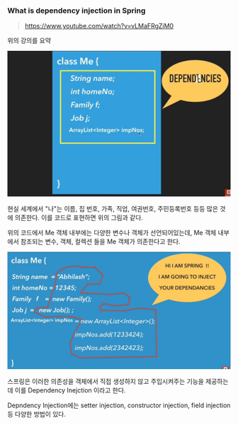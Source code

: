 ### What is dependency injection in Spring

> https://www.youtube.com/watch?v=vLMaFRgZjM0

위의 강의를 요약

![dependencies1](./pic/02/dp1.jpg)<br>

현실 세계에서 "나"는 이름, 집 번호, 가족, 직업, 여권번호, 주민등록번호 등등 많은 것에 의존한다. 이를 코드로 표현하면 위의 그림과 같다.

위의 코드에서 Me 객체 내부에는 다양한 변수나 객체가 선언되어있는데, Me 객체 내부에서 참조되는 변수, 객체, 컬렉션 들을 Me 객체가 의존한다고 한다. 

![dependencies1](./pic/02/dp2.jpg)<br>

스프링은 이러한 의존성을 객체에서 직접 생성하지 않고 주입시켜주는 기능을 제공하는데 이를 Dependency Inejction 이라고 한다. 

Depndency Injection에는 setter injection, constructor injection, field injection 등 다양한 방법이 있다.

